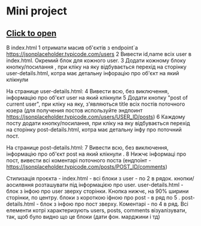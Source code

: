 # Mini project
## [Click to open](https://psiuk1741.github.io/dec-2022-js-project/)

В index.html
1 отримати масив об'єктів з endpoint`а https://jsonplaceholder.typicode.com/users
2 Вивести id,name всіх user в index.html. Окремий блок для кожного user.
3 Додати кожному блоку кнопку/посилання , при кліку на яку відбувається перехід  на сторінку user-details.html, котра має детальну інфорацію про об'єкт на який клікнули


На странице user-details.html:
4 Вивести всю, без виключення, інформацію про об'єкт user на який клікнули
5 Додати кнопку "post of current user", при кліку на яку, з'являються title всіх постів поточного юзера
(для получения постов используйте эндпоинт https://jsonplaceholder.typicode.com/users/USER_ID/posts)
6 Каждому посту додати кнопку/посилання, при кліку на яку відбувається перехід на сторінку post-details.html, котра має детальну інфу про поточний пост.

На странице post-details.html:
7 Вивести всю, без виключення, інформацію про об'єкт post на який клікнули .
8 Нижчє інформаці про пост, вивести всі коментарі поточного поста (ендпоінт  - https://jsonplaceholder.typicode.com/posts/POST_ID/comments)

Стилизація проєкта -
index.html - всі блоки з user - по 2 в рядок. кнопки/аосилвння розташувати під інформацією про user.
user-details.html - блок з інфою про user зверху сторінки. Кнопка нижчє, на 90% ширини сторінки, по центру.
блоки з короткою іфною про post - в ряд по 5 .
post-details.html - блок з інфою про пост зверху. Коментарі - по 4 в ряд.
Всі елементи котрі характеризують users, posts, comments візуалізувати, так, щоб було видно що це блоки (дати фон. марджини і тд)
